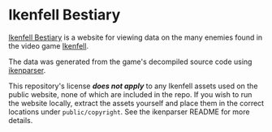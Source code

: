 # Ikenfell Bestiary

[Ikenfell Bestiary](https://ikenfell-bestiary.netlify.app) is a website for viewing data on the many enemies found in the video game [Ikenfell](https://ikenfell.com).

The data was generated from the game's decompiled source code using
[ikenparser](https://github.com/spindlymist-ikenfell/ikenparser).

This repository's license ***does not apply*** to any Ikenfell assets used on the public website, none of which are
included in the repo. If you wish to run the website locally, extract the assets yourself and place them in the correct
locations under `public/copyright`. See the ikenparser README for more details.
